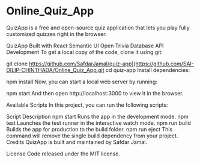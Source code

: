 # Online_Quiz_App
QuizApp is a free and open-source quiz application that lets you play fully customized quizzes right in the browser.

QuizApp
Built with
React
Semantic UI
Open Trivia Database API
Development
To get a local copy of the code, clone it using git:

git clone https://github.com/SafdarJamal/quiz-app](https://github.com/SAI-DILIP-CHINTHADA/Online_Quiz_App.git
cd quiz-app
Install dependencies:

npm install
Now, you can start a local web server by running:

npm start
And then open http://localhost:3000 to view it in the browser.

Available Scripts
In this project, you can run the following scripts:

Script	Description
npm start	Runs the app in the development mode.
npm test	Launches the test runner in the interactive watch mode.
npm run build	Builds the app for production to the build folder.
npm run eject	This command will remove the single build dependency from your project.
Credits
QuizApp is built and maintained by Safdar Jamal.

License
Code released under the MIT license.
